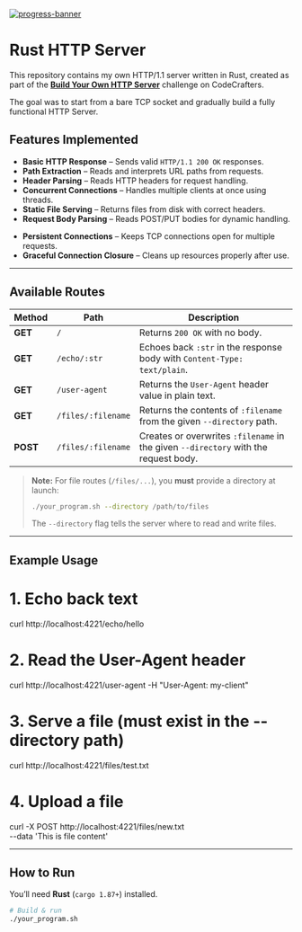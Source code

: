 [![progress-banner](https://backend.codecrafters.io/progress/http-server/0de2b18f-1200-4ef0-baec-ada3b54dc648)](https://app.codecrafters.io/users/codecrafters-bot?r=2qF)

# Rust HTTP Server

This repository contains my own HTTP/1.1 server written in Rust, created as part of the [**Build Your Own HTTP Server**](https://app.codecrafters.io/courses/http-server/overview) challenge on CodeCrafters.  

The goal was to start from a bare TCP socket and gradually build a fully functional HTTP Server.

## Features Implemented

- **Basic HTTP Response** – Sends valid `HTTP/1.1 200 OK` responses.
- **Path Extraction** – Reads and interprets URL paths from requests.
- **Header Parsing** – Reads HTTP headers for request handling.
- **Concurrent Connections** – Handles multiple clients at once using threads.
- **Static File Serving** – Returns files from disk with correct headers.
- **Request Body Parsing** – Reads POST/PUT bodies for dynamic handling.
<!--- - **HTTP Compression** – Supports gzip and multiple compression schemes. --->
- **Persistent Connections** – Keeps TCP connections open for multiple requests.
- **Graceful Connection Closure** – Cleans up resources properly after use.

---

## Available Routes

| Method | Path | Description |
|--------|------|-------------|
| **GET** | `/` | Returns `200 OK` with no body. |
| **GET** | `/echo/:str` | Echoes back `:str` in the response body with `Content-Type: text/plain`. |
| **GET** | `/user-agent` | Returns the `User-Agent` header value in plain text. |
| **GET** | `/files/:filename` | Returns the contents of `:filename` from the given `--directory` path. |
| **POST** | `/files/:filename` | Creates or overwrites `:filename` in the given `--directory` with the request body. |

> **Note:** For file routes (`/files/...`), you **must** provide a directory at launch:
>
> ```sh
> ./your_program.sh --directory /path/to/files
> ```
> The `--directory` flag tells the server where to read and write files.

---

## Example Usage

# 1. Echo back text
curl http://localhost:4221/echo/hello

# 2. Read the User-Agent header
curl http://localhost:4221/user-agent -H "User-Agent: my-client"

# 3. Serve a file (must exist in the --directory path)
curl http://localhost:4221/files/test.txt

# 4. Upload a file
curl -X POST http://localhost:4221/files/new.txt \
     --data 'This is file content'

---

## How to Run

You’ll need **Rust** (`cargo 1.87+`) installed.

```sh
# Build & run
./your_program.sh
